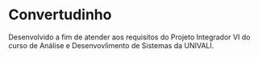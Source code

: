 # Convertudinho

Desenvolvido a fim de atender aos requisitos do Projeto Integrador VI do curso de Análise e Desenvovlimento de Sistemas da UNIVALI.
